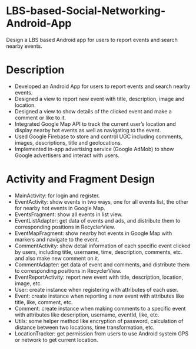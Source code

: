 # LBS-based-Social-Networking-Android-App
Design a LBS based Android app for users to report events and search nearby events.

# Description
* Developed an Android App for users to report events and search nearby events.
* Designed a view to report new event with title, description, image and location.
* Designed a view to show details of the clicked event and make a comment or like to it.
* Integrated Google Map API to track the current user’s location and display nearby hot events as well as navigating to the event.
* Used Google Firebase to store and control UGC including comments, images, descriptions, title and geolocations.
* Implemented in-app advertising service (Google AdMob) to show Google advertisers and interact with users.


# Activity and Fragment Design
* MainActivity: for login and register.
* EventActivity: show events in two ways, one for all events list, the other for nearby hot events in Google Map.
* EventsFragment: show all events in list view.
* EventListAdapter: get data of events and ads, and distribute them to corresponding positions in RecyclerView.
* EventMapFragment: show nearby hot events in Google Map with markers and navigate to the event.
* CommentActivity: show detail information of each specific event clicked by users, including title, username, time, description, comments, etc. and also make new comment on it.
* CommentAdapter: get data of event and comments, and distribute them to corresponding positions in RecyclerView.
* EventReportActivity: report new event with title, description, location, image, etc.
* User: create instance when registering with attributes of each user.
* Event: create instance when reporting a new event with attributes like title, like, comment, etc.
* Comment: create instance when making comments to a specific event with attributes like description, username, eventId, like, etc.
* Utils: some helper method like encryption of password, calculation of distance between two locations, time transformation, etc.
* LocationTracker: get permission from users to use Android system GPS or network to get current location.
